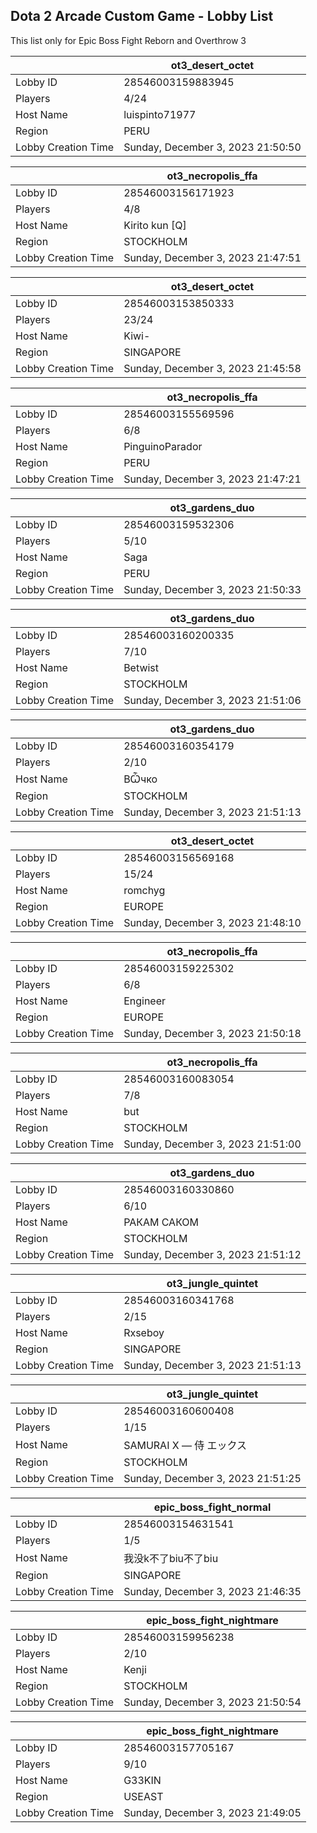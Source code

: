 ## Dota 2 Arcade Custom Game - Lobby List

This list only for Epic Boss Fight Reborn and Overthrow 3

|  | ot3_desert_octet |
| ------ | ------ |
| Lobby ID | 28546003159883945 |
| Players | 4/24 |
| Host Name | luispinto71977 |
| Region | PERU |
| Lobby Creation Time | Sunday, December 3, 2023 21:50:50 |


|  | ot3_necropolis_ffa |
| ------ | ------ |
| Lobby ID | 28546003156171923 |
| Players | 4/8 |
| Host Name | Kirito kun [Q] |
| Region | STOCKHOLM |
| Lobby Creation Time | Sunday, December 3, 2023 21:47:51 |


|  | ot3_desert_octet |
| ------ | ------ |
| Lobby ID | 28546003153850333 |
| Players | 23/24 |
| Host Name | Kiwi- |
| Region | SINGAPORE |
| Lobby Creation Time | Sunday, December 3, 2023 21:45:58 |


|  | ot3_necropolis_ffa |
| ------ | ------ |
| Lobby ID | 28546003155569596 |
| Players | 6/8 |
| Host Name | PinguinoParador |
| Region | PERU |
| Lobby Creation Time | Sunday, December 3, 2023 21:47:21 |


|  | ot3_gardens_duo |
| ------ | ------ |
| Lobby ID | 28546003159532306 |
| Players | 5/10 |
| Host Name | Saga |
| Region | PERU |
| Lobby Creation Time | Sunday, December 3, 2023 21:50:33 |


|  | ot3_gardens_duo |
| ------ | ------ |
| Lobby ID | 28546003160200335 |
| Players | 7/10 |
| Host Name | Betwist |
| Region | STOCKHOLM |
| Lobby Creation Time | Sunday, December 3, 2023 21:51:06 |


|  | ot3_gardens_duo |
| ------ | ------ |
| Lobby ID | 28546003160354179 |
| Players | 2/10 |
| Host Name | ВѼчко |
| Region | STOCKHOLM |
| Lobby Creation Time | Sunday, December 3, 2023 21:51:13 |


|  | ot3_desert_octet |
| ------ | ------ |
| Lobby ID | 28546003156569168 |
| Players | 15/24 |
| Host Name | romchyg |
| Region | EUROPE |
| Lobby Creation Time | Sunday, December 3, 2023 21:48:10 |


|  | ot3_necropolis_ffa |
| ------ | ------ |
| Lobby ID | 28546003159225302 |
| Players | 6/8 |
| Host Name | Engineer |
| Region | EUROPE |
| Lobby Creation Time | Sunday, December 3, 2023 21:50:18 |


|  | ot3_necropolis_ffa |
| ------ | ------ |
| Lobby ID | 28546003160083054 |
| Players | 7/8 |
| Host Name | but |
| Region | STOCKHOLM |
| Lobby Creation Time | Sunday, December 3, 2023 21:51:00 |


|  | ot3_gardens_duo |
| ------ | ------ |
| Lobby ID | 28546003160330860 |
| Players | 6/10 |
| Host Name | РАКАМ САКОМ |
| Region | STOCKHOLM |
| Lobby Creation Time | Sunday, December 3, 2023 21:51:12 |


|  | ot3_jungle_quintet |
| ------ | ------ |
| Lobby ID | 28546003160341768 |
| Players | 2/15 |
| Host Name | Rxseboy |
| Region | SINGAPORE |
| Lobby Creation Time | Sunday, December 3, 2023 21:51:13 |


|  | ot3_jungle_quintet |
| ------ | ------ |
| Lobby ID | 28546003160600408 |
| Players | 1/15 |
| Host Name | SAMURAI X — 侍 エックス |
| Region | STOCKHOLM |
| Lobby Creation Time | Sunday, December 3, 2023 21:51:25 |


|  | epic_boss_fight_normal |
| ------ | ------ |
| Lobby ID | 28546003154631541 |
| Players | 1/5 |
| Host Name | 我没k不了biu不了biu |
| Region | SINGAPORE |
| Lobby Creation Time | Sunday, December 3, 2023 21:46:35 |


|  | epic_boss_fight_nightmare |
| ------ | ------ |
| Lobby ID | 28546003159956238 |
| Players | 2/10 |
| Host Name | Kenji |
| Region | STOCKHOLM |
| Lobby Creation Time | Sunday, December 3, 2023 21:50:54 |


|  | epic_boss_fight_nightmare |
| ------ | ------ |
| Lobby ID | 28546003157705167 |
| Players | 9/10 |
| Host Name | G33KIN |
| Region | USEAST |
| Lobby Creation Time | Sunday, December 3, 2023 21:49:05 |



